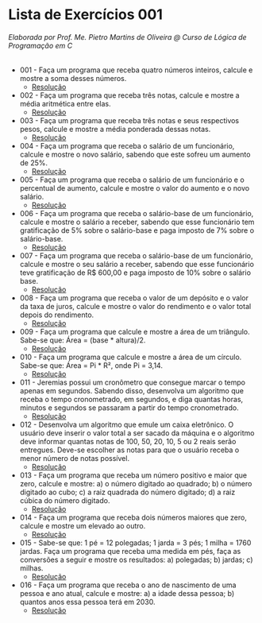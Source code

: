 # Lista de Exercícios 001

###### Elaborada por Prof. Me. Pietro Martins de Oliveira @ Curso de Lógica de Programação em C

- 001 - Faça um programa que receba quatro números inteiros, calcule e mostre a soma desses números. 
  - [Resolução](https://github.com/christianodavid/estrutura-sequencial-c/blob/main/exercicio-001/main.c)
- 002 - Faça um programa que receba três notas, calcule e mostre a média aritmética entre elas. 
  - [Resolução](https://github.com/christianodavid/estrutura-sequencial-c/blob/main/exercicio-002/main.c)
- 003 - Faça um programa que receba três notas e seus respectivos pesos, calcule e mostre a média ponderada dessas notas.
  - [Resolução](https://github.com/christianodavid/estrutura-sequencial-c/blob/main/exercicio-003/main.c)
- 004 - Faça um programa que receba o salário de um funcionário, calcule e mostre o novo salário, sabendo que este sofreu um aumento de 25%.
  - [Resolução](https://github.com/christianodavid/estrutura-sequencial-c/blob/main/exercicio-004/main.c)
- 005 - Faça um programa que receba o salário de um funcionário e o percentual de aumento, calcule e mostre o valor do aumento e o novo salário.
  - [Resolução](https://github.com/christianodavid/estrutura-sequencial-c/blob/main/exercicio-005/main.c)
- 006 - Faça um programa que receba o salário-base de um funcionário, calcule e mostre o salário a receber, sabendo que esse funcionário tem gratificação de 5% sobre o salário-base e paga imposto de 7% sobre o salário-base.
  - [Resolução](https://github.com/christianodavid/estrutura-sequencial-c/blob/main/exercicio-006/main.c)
- 007 - Faça um programa que receba o salário-base de um funcionário, calcule e mostre o seu salário a receber, sabendo que esse funcionário teve gratificação de R$ 600,00 e paga imposto de 10% sobre o salário base.
  - [Resolução](https://github.com/christianodavid/estrutura-sequencial-c/blob/main/exercicio-007/main.c)
- 008 - Faça um programa que receba o valor de um depósito e o valor da taxa de juros, calcule e mostre o valor do rendimento e o valor total depois do rendimento.
  - [Resolução](https://github.com/christianodavid/estrutura-sequencial-c/blob/main/exercicio-008/main.c)
- 009 - Faça um programa que calcule e mostre a área de um triângulo. Sabe-se que: Área = (base * altura)/2.
  - [Resolução](https://github.com/christianodavid/estrutura-sequencial-c/blob/main/exercicio-009/main.c)
- 010 - Faça um programa que calcule e mostre a área de um círculo. Sabe-se que: Área = Pi * R², onde Pi = 3,14.
  - [Resolução](https://github.com/christianodavid/estrutura-sequencial-c/blob/main/exercicio-010/main.c)
- 011 - Jeremias possui um cronômetro que consegue marcar o tempo apenas em segundos. Sabendo disso, desenvolva um algoritmo que receba o tempo cronometrado, em segundos, e diga quantas horas, minutos e segundos se passaram a partir do tempo cronometrado.
  - [Resolução](https://github.com/christianodavid/estrutura-sequencial-c/blob/main/exercicio-011/main.c)
- 012 - Desenvolva um algoritmo que emule um caixa eletrônico. O usuário deve inserir o valor total a ser sacado da máquina e o algoritmo deve informar quantas notas de 100, 50, 20, 10, 5 ou 2 reais serão entregues. Deve-se escolher as notas para que o usuário receba o menor número de notas possível.
  - [Resolução](https://github.com/christianodavid/estrutura-sequencial-c/blob/main/exercicio-012/main.c)
- 013 - Faça um programa que receba um número positivo e maior que zero, calcule e mostre: a) o número digitado ao quadrado; b) o número digitado ao cubo; c) a raiz quadrada do número digitado; d) a raiz cúbica do número digitado.
  - [Resolução](https://github.com/christianodavid/estrutura-sequencial-c/blob/main/exercicio-013/main.c)
- 014 - Faça um programa que receba dois números maiores que zero, calcule e mostre um elevado ao outro.
  - [Resolução](https://github.com/christianodavid/estrutura-sequencial-c/blob/main/exercicio-014/main.c)
- 015 - Sabe-se que: 1 pé = 12 polegadas; 1 jarda = 3 pés; 1 milha = 1760 jardas. Faça um programa que receba uma medida em pés, faça as conversões a seguir e mostre os resultados: a) polegadas; b) jardas; c) milhas.
  - [Resolução](https://github.com/christianodavid/estrutura-sequencial-c/blob/main/exercicio-015/main.c)
- 016 - Faça um programa que receba o ano de nascimento de uma pessoa e ano atual, calcule e mostre: a) a idade dessa pessoa; b) quantos anos essa pessoa terá em 2030.
  - [Resolução](https://github.com/christianodavid/estrutura-sequencial-c/blob/main/exercicio-016/main.c)
